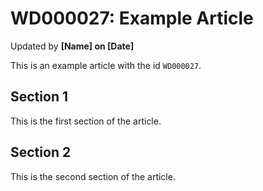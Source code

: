 # WD000027: Example Article #
Updated by **[Name] on [Date]**

This is an example article with the id `WD000027`.

## Section 1

This is the first section of the article.

## Section 2

This is the second section of the article.
